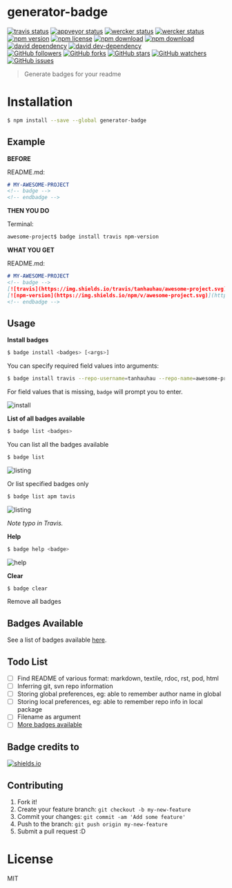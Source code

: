 # generator-badge

<!-- badge -->
[![travis status](https://img.shields.io/travis/tanhauhau/generator-badge.svg)](https://travis-ci.org/tanhauhau/generator-badge)
[![appveyor status](https://img.shields.io/travis/tanhauhau/generator-badge.svg)](https://ci.appveyor.com/project/tanhauhau/generator-badge)
[![wercker status](https://app.wercker.com/status/15d1bfe55ec05c73b82704c4912f4323/s)](https://app.wercker.com/project/bykey/15d1bfe55ec05c73b82704c4912f4323)
[![wercker status](https://app.wercker.com/status/15d1bfe55ec05c73b82704c4912f4323/m)](https://app.wercker.com/project/bykey/15d1bfe55ec05c73b82704c4912f4323)  
[![npm version](https://img.shields.io/npm/v/generator-badge.svg)](https://www.npmjs.com/package/generator-badge)
[![npm license](https://img.shields.io/npm/l/generator-badge.svg)](https://www.npmjs.com/package/generator-badge)
[![npm download](https://img.shields.io/npm/dm/generator-badge.svg)](https://www.npmjs.com/package/generator-badge)
[![npm download](https://img.shields.io/npm/dt/generator-badge.svg)](https://www.npmjs.com/package/generator-badge)
[![david dependency](https://img.shields.io/david/tanhauhau/generator-badge.svg)]()
[![david dev-dependency](https://img.shields.io/david/dev/tanhauhau/generator-badge.svg)]()  
[![GitHub followers](https://img.shields.io/github/followers/tanhauhau.svg?style=social&label=Follow)](https://github.com/tanhauhau/generator-badge)
[![GitHub forks](https://img.shields.io/github/forks/tanhauhau/generator-badge.svg?style=social&label=Fork)](https://github.com/tanhauhau/generator-badge/fork)
[![GitHub stars](https://img.shields.io/github/stars/tanhauhau/generator-badge.svg?style=social&label=Star)](https://github.com/tanhauhau/generator-badge)
[![GitHub watchers](https://img.shields.io/github/watchers/tanhauhau/generator-badge.svg?style=social&label=Watch)](https://github.com/tanhauhau/generator-badge)
[![GitHub issues](https://img.shields.io/github/issues/tanhauhau/generator-badge.svg?style=social)](https://github.com/tanhauhau/generator-badge/issues)
<!-- endbadge -->

> Generate badges for your readme

# Installation

```bash
$ npm install --save --global generator-badge
```

## Example

**BEFORE**

README.md:

```markdown
# MY-AWESOME-PROJECT
<!-- badge -->
<!-- endbadge -->
```

**THEN YOU DO**

Terminal:

```bash
awesome-project$ badge install travis npm-version
```

**WHAT YOU GET**

README.md:

```markdown
# MY-AWESOME-PROJECT
<!-- badge -->
[![travis](https://img.shields.io/travis/tanhauhau/awesome-project.svg)](https://travis-ci.org/tanhauhau/awesome-project)
[![npm-version](https://img.shields.io/npm/v/awesome-project.svg)](https://www.npmjs.com/package/awesome-project)
<!-- endbadge -->
```

## Usage

**Install badges**

```bash
$ badge install <badges> [<args>]
```

You can specify required field values into arguments:

```bash
$ badge install travis --repo-username=tanhauhau --repo-name=awesome-project
```

For field values that is missing, `badge` will prompt you to enter.

![install](https://raw.githubusercontent.com/tanhauhau/generator-badge/master/img/screenshot_install.png)

**List of all badges available**

```bash
$ badge list <badges>
```

You can list all the badges available

```bash
$ badge list
```

![listing](https://raw.githubusercontent.com/tanhauhau/generator-badge/master/img/screenshot_list_all.png)

Or list specified badges only

```bash
$ badge list apm tavis
```

![listing](https://raw.githubusercontent.com/tanhauhau/generator-badge/master/img/screenshot_list.png)

*Note typo in Travis.*

**Help**

```bash
$ badge help <badge>
```

![help](https://raw.githubusercontent.com/tanhauhau/generator-badge/master/img/screenshot_help.png)

**Clear**

```bash
$ badge clear
```

Remove all badges

## Badges Available

See a list of badges available [here](https://github.com/tanhauhau/generator-badge/blob/master/doc/list.md).

## Todo List

- [ ] Find README of various format: markdown, textile, rdoc, rst, pod, html
- [ ] Inferring git, svn repo information
- [ ] Storing global preferences, eg: able to remember author name in global
- [ ] Storing local preferences, eg: able to remember repo info in local package
- [ ] Filename as argument
- [ ] [More badges available](https://github.com/tanhauhau/generator-badge/blob/master/doc/list.md)

## Badge credits to

[![shields.io](http://shields.io/logo.svg)](http://shields.io)


## Contributing

1. Fork it!
2. Create your feature branch: `git checkout -b my-new-feature`
3. Commit your changes: `git commit -am 'Add some feature'`
4. Push to the branch: `git push origin my-new-feature`
5. Submit a pull request :D

# License
MIT
